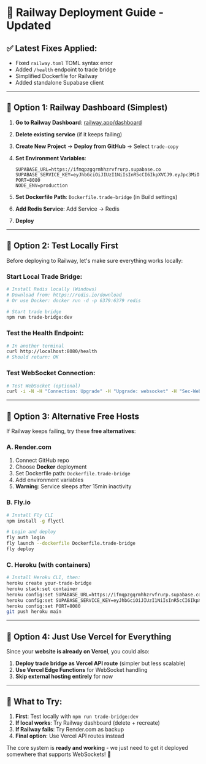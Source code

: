# 🚂 Railway Deployment Guide - Updated

## ✅ **Latest Fixes Applied:**
- Fixed `railway.toml` TOML syntax error  
- Added `/health` endpoint to trade bridge
- Simplified Dockerfile for Railway
- Added standalone Supabase client

---

## 🎯 **Option 1: Railway Dashboard (Simplest)**

1. **Go to Railway Dashboard**: [railway.app/dashboard](https://railway.app/dashboard)
2. **Delete existing service** (if it keeps failing)
3. **Create New Project** → **Deploy from GitHub** → Select `trade-copy`
4. **Set Environment Variables**:
   ```
   SUPABASE_URL=https://ifmqpzgqrmhhzrvfrurp.supabase.co
   SUPABASE_SERVICE_KEY=eyJhbGciOiJIUzI1NiIsInR5cCI6IkpXVCJ9.eyJpc3MiOiJzdXBhYmFzZSIsInJlZiI6ImlmbXFwemdxcm1oaHpydmZydXJwIiwicm9sZSI6InNlcnZpY2Vfcm9sZSIsImlhdCI6MTc1Nzc5NzQ2MCwiZXhwIjoyMDczMzczNDYwfQ.HRwpPjZcfuGre14KQPfn2UelMuXS7Z0hPZ4cCF4dzcg
   PORT=8080
   NODE_ENV=production
   ```

5. **Set Dockerfile Path**: `Dockerfile.trade-bridge` (in Build settings)
6. **Add Redis Service**: Add Service → Redis
7. **Deploy**

---

## 🎯 **Option 2: Test Locally First**

Before deploying to Railway, let's make sure everything works locally:

### **Start Local Trade Bridge:**
```bash
# Install Redis locally (Windows)
# Download from: https://redis.io/download
# Or use Docker: docker run -d -p 6379:6379 redis

# Start trade bridge
npm run trade-bridge:dev
```

### **Test the Health Endpoint:**
```bash
# In another terminal
curl http://localhost:8080/health
# Should return: OK
```

### **Test WebSocket Connection:**
```bash
# Test WebSocket (optional)
curl -i -N -H "Connection: Upgrade" -H "Upgrade: websocket" -H "Sec-WebSocket-Key: test" -H "Sec-WebSocket-Version: 13" http://localhost:8080/
```

---

## 🎯 **Option 3: Alternative Free Hosts**

If Railway keeps failing, try these **free alternatives**:

### **A. Render.com**
1. Connect GitHub repo
2. Choose **Docker** deployment
3. Set Dockerfile path: `Dockerfile.trade-bridge`
4. Add environment variables
5. **Warning**: Service sleeps after 15min inactivity

### **B. Fly.io**
```bash
# Install Fly CLI
npm install -g flyctl

# Login and deploy
fly auth login
fly launch --dockerfile Dockerfile.trade-bridge
fly deploy
```

### **C. Heroku (with containers)**
```bash
# Install Heroku CLI, then:
heroku create your-trade-bridge
heroku stack:set container
heroku config:set SUPABASE_URL=https://ifmqpzgqrmhhzrvfrurp.supabase.co
heroku config:set SUPABASE_SERVICE_KEY=eyJhbGciOiJIUzI1NiIsInR5cCI6IkpXVCJ9.eyJpc3MiOiJzdXBhYmFzZSIsInJlZiI6ImlmbXFwemdxcm1oaHpydmZydXJwIiwicm9sZSI6InNlcnZpY2Vfcm9sZSIsImlhdCI6MTc1Nzc5NzQ2MCwiZXhwIjoyMDczMzczNDYwfQ.HRwpPjZcfuGre14KQPfn2UelMuXS7Z0hPZ4cCF4dzcg
heroku config:set PORT=8080
git push heroku main
```

---

## 🎯 **Option 4: Just Use Vercel for Everything**

Since your **website is already on Vercel**, you could also:

1. **Deploy trade bridge as Vercel API route** (simpler but less scalable)
2. **Use Vercel Edge Functions** for WebSocket handling
3. **Skip external hosting entirely** for now

---

## 🛟 **What to Try:**

1. **First**: Test locally with `npm run trade-bridge:dev`
2. **If local works**: Try Railway dashboard (delete + recreate)
3. **If Railway fails**: Try Render.com as backup
4. **Final option**: Use Vercel API routes instead

The core system is **ready and working** - we just need to get it deployed somewhere that supports WebSockets! 🚀